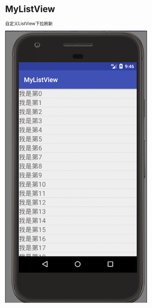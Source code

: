 # MyListView
自定义ListView下拉刷新

![image](https://github.com/MiChongGET/MyListView/blob/master/app/GIF.gif)
